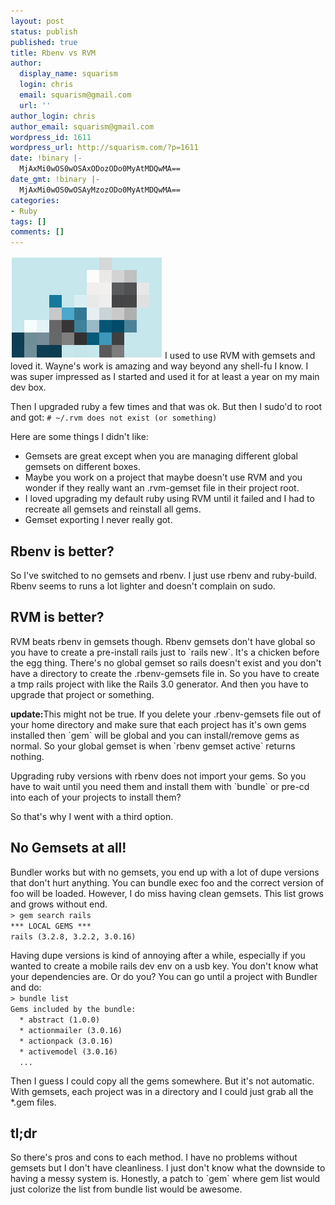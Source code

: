 ```yaml
---
layout: post
status: publish
published: true
title: Rbenv vs RVM
author:
  display_name: squarism
  login: chris
  email: squarism@gmail.com
  url: ''
author_login: chris
author_email: squarism@gmail.com
wordpress_id: 1611
wordpress_url: http://squarism.com/?p=1611
date: !binary |-
  MjAxMi0wOS0wOSAxODozODo0MyAtMDQwMA==
date_gmt: !binary |-
  MjAxMi0wOS0wOSAyMzozODo0MyAtMDQwMA==
categories:
- Ruby
tags: []
comments: []
---
```

<p><img src="/uploads/2012/09/bundler_px.png" alt="" title="bundler_px" width="243" height="164" class="alignright size-full wp-image-1636" />
I used to use RVM with gemsets and loved it.  Wayne's work is amazing and way beyond any shell-fu I know.  I was super impressed as I started and used it for at least a year on my main dev box.</p>
<p>Then I upgraded ruby a few times and that was ok.  But then I sudo'd to root and got:
<code># ~/.rvm does not exist (or something)</code></p>
<p>Here are some things I didn't like:</p>
<ul>
<li>Gemsets are great except when you are managing different global gemsets on different boxes.</li>
<li>Maybe you work on a project that maybe doesn't use RVM and you wonder if they really want an .rvm-gemset file in their project root.</li>
<li>I loved upgrading my default ruby using RVM until it failed and I had to recreate all gemsets and reinstall all gems.</li>
<li>Gemset exporting I never really got.</li>
</ul></p>
<h2>Rbenv is better?</h2><p>
So I've switched to no gemsets and rbenv.  I just use rbenv and ruby-build.  Rbenv seems to runs a lot lighter and doesn't complain on sudo.</p>
<h2>RVM is better?</h2><p>
RVM beats rbenv in gemsets though.  Rbenv gemsets don't have global so you have to create a pre-install rails just to `rails new`.  It's a chicken before the egg thing.  There's no global gemset so rails doesn't exist and you don't have a directory to create the .rbenv-gemsets file in.  So you have to create a tmp rails project with like the Rails 3.0 generator.  And then you have to upgrade that project or something.</p>
<p><strong>update:</strong>This might not be true.  If you delete your .rbenv-gemsets file out of your home directory and make sure that each project has it's own gems installed then `gem` will be global and you can install/remove gems as normal.  So your global gemset is when `rbenv gemset active` returns nothing.</p>
<p>Upgrading ruby versions with rbenv does not import your gems.  So you have to wait until you need them and install them with `bundle` or pre-cd into each of your projects to install them?</p>
<p>So that's why I went with a third option.</p>
<h2>No Gemsets at all!</h2><p>
Bundler works but with no gemsets, you end up with a lot of dupe versions that don't hurt anything.  You can bundle exec foo and the correct version of foo will be loaded.  However, I do miss having clean gemsets.  This list grows and grows without end.
<code>
> gem search rails
*** LOCAL GEMS ***
rails (3.2.8, 3.2.2, 3.0.16)
</code></p>
<p>Having dupe versions is kind of annoying after a while, especially if you wanted to create a mobile rails dev env on a usb key.  You don't know what your dependencies are.  Or do you?  You can go until a project with Bundler and do:
<code>
> bundle list
Gems included by the bundle:
  * abstract (1.0.0)
  * actionmailer (3.0.16)
  * actionpack (3.0.16)
  * activemodel (3.0.16)
  ...
</code></p>
<p>Then I guess I could copy all the gems somewhere.  But it's not automatic.  With gemsets, each project was in a directory and I could just grab all the *.gem files.</p>
<h2>tl;dr</h2><p>
So there's pros and cons to each method.  I have no problems without gemsets but I don't have cleanliness.  I just don't know what the downside to having a messy system is.  Honestly, a patch to `gem` where gem list would just colorize the list from bundle list would be awesome.</p>
